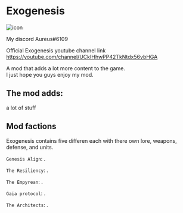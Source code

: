 # Exogenesis

![icon](https://github.com/AureusStratus/ExoGenesis/assets/68311340/1ce3e927-85c3-4725-a2b0-8853f2476afd)

My discord Aureus#6109

Official Exogenesis youtube channel link https://youtube.com/channel/UCkIHhwPP42TkNtdx56vbHGA

A mod that adds a lot more content to the game.
<br>I just hope you guys enjoy my mod.

## The mod adds: 
a lot of stuff

## Mod factions 
Exogenesis contains five differen each with there own lore, weapons, defense, and units.

`Genesis Align`: .

`The Resiliency`: .

`The Empyrean`: .

`Gaia protocol`: .

`The Architects`: .

